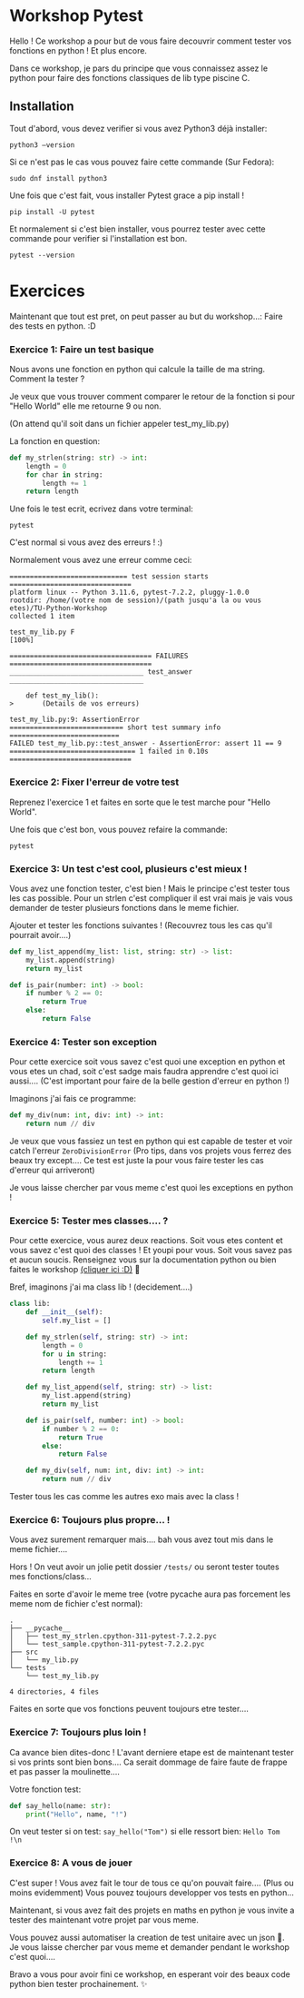 # Workshop Pytest

Hello ! Ce workshop a pour but de vous faire decouvrir comment tester vos fonctions en python ! Et plus encore.

Dans ce workshop, je pars du principe que vous connaissez assez le python pour faire des fonctions classiques de lib type piscine C.

## Installation

Tout d'abord, vous devez verifier si vous avez Python3 déjà installer:

```
python3 —version
```

Si ce n'est pas le cas vous pouvez faire cette commande (Sur Fedora):

```
sudo dnf install python3
```

Une fois que c'est fait, vous installer Pytest grace a pip install !

```
pip install -U pytest
```

Et normalement si c'est bien installer, vous pourrez tester avec cette commande pour verifier si l'installation est bon.

```
pytest --version
```

# Exercices
Maintenant que tout est pret, on peut passer au but du workshop...: Faire des tests en python. :D

### Exercice 1: Faire un test basique
Nous avons une fonction en python qui calcule la taille de ma string. Comment la tester ?

Je veux que vous trouver comment comparer le retour de la fonction si pour "Hello World" elle me retourne 9 ou non.

(On attend qu'il soit dans un fichier appeler test_my_lib.py)

La fonction en question:
```py
def my_strlen(string: str) -> int:
    length = 0
    for char in string:
        length += 1
    return length
```

Une fois le test ecrit, ecrivez dans votre terminal:
```
pytest
```
C'est normal si vous avez des erreurs ! :)

Normalement vous avez une erreur comme ceci:

```
============================= test session starts ==============================
platform linux -- Python 3.11.6, pytest-7.2.2, pluggy-1.0.0
rootdir: /home/(votre nom de session)/(path jusqu'a la ou vous etes)/TU-Python-Workshop
collected 1 item

test_my_lib.py F                                                                                                                                                                                 [100%]

=================================== FAILURES ===================================
_________________________________ test_answer _________________________________

    def test_my_lib():
>       (Details de vos erreurs)

test_my_lib.py:9: AssertionError
============================ short test summary info ===========================
FAILED test_my_lib.py::test_answer - AssertionError: assert 11 == 9
=============================== 1 failed in 0.10s ==============================
```

### Exercice 2: Fixer l'erreur de votre test

Reprenez l'exercice 1 et faites en sorte que le test marche pour "Hello World".

Une fois que c'est bon, vous pouvez refaire la commande:
```
pytest
```

### Exercice 3: Un test c'est cool, plusieurs c'est mieux !

Vous avez une fonction tester, c'est bien ! Mais le principe c'est tester tous les cas possible. Pour un strlen c'est compliquer il est vrai mais je vais vous demander de tester plusieurs fonctions dans le meme fichier.

Ajouter et tester les fonctions suivantes ! (Recouvrez tous les cas qu'il pourrait avoir....)

```py
def my_list_append(my_list: list, string: str) -> list:
    my_list.append(string)
    return my_list

def is_pair(number: int) -> bool:
    if number % 2 == 0:
        return True
    else:
        return False
```

### Exercice 4: Tester son exception
Pour cette exercice soit vous savez c'est quoi une exception en python et vous etes un chad, soit c'est sadge mais faudra apprendre c'est quoi ici aussi.... (C'est important pour faire de la belle gestion d'erreur en python !)

Imaginons j'ai fais ce programme:
```py
def my_div(num: int, div: int) -> int:
    return num // div
```

Je veux que vous fassiez un test en python qui est capable de tester et voir catch l'erreur `ZeroDivisionError` (Pro tips, dans vos projets vous ferrez des beaux try except.... Ce test est juste la pour vous faire tester les cas d'erreur qui arriveront)

Je vous laisse chercher par vous meme c'est quoi les exceptions en python !

### Exercice 5: Tester mes classes.... ?
Pour cette exercice, vous aurez deux reactions. Soit vous etes content et vous savez c'est quoi des classes ! Et youpi pour vous. Soit vous savez pas et aucun soucis. Renseignez vous sur la documentation python ou bien faites le workshop [(cliquer ici :D)](https://github.com/Chasfory/Workshop-Python-Ruby) 👀

Bref, imaginons j'ai ma class lib ! (decidement....)
```py
class lib:
    def __init__(self):
        self.my_list = []

    def my_strlen(self, string: str) -> int:
        length = 0
        for u in string:
            length += 1
        return length

    def my_list_append(self, string: str) -> list:
        my_list.append(string)
        return my_list

    def is_pair(self, number: int) -> bool:
        if number % 2 == 0:
            return True
        else:
            return False

    def my_div(self, num: int, div: int) -> int:
        return num // div
```

Tester tous les cas comme les autres exo mais avec la class !

### Exercice 6: Toujours plus propre... !
Vous avez surement remarquer mais.... bah vous avez tout mis dans le meme fichier....

Hors ! On veut avoir un jolie petit dossier `/tests/` ou seront tester toutes mes fonctions/class...

Faites en sorte d'avoir le meme tree (votre pycache aura pas forcement les meme nom de fichier c'est normal):
```
.
├── __pycache__
│   ├── test_my_strlen.cpython-311-pytest-7.2.2.pyc
│   └── test_sample.cpython-311-pytest-7.2.2.pyc
├── src
│   └── my_lib.py
└── tests
    └── test_my_lib.py

4 directories, 4 files
```

Faites en sorte que vos fonctions peuvent toujours etre tester....

### Exercice 7: Toujours plus loin !

Ca avance bien dites-donc ! L'avant derniere etape est de maintenant tester si vos prints sont bien bons.... Ca serait dommage de faire faute de frappe et pas passer la moulinette....

Votre fonction test:
```py
def say_hello(name: str):
    print("Hello", name, "!")
```

On veut tester si on test: `say_hello("Tom")` si elle ressort bien: `Hello Tom !\n`

### Exercice 8: A vous de jouer

C'est super ! Vous avez fait le tour de tous ce qu'on pouvait faire.... (Plus ou moins evidemment)
Vous pouvez toujours developper vos tests en python...

Maintenant, si vous avez fait des projets en maths en python je vous invite a tester des maintenant votre projet par vous meme.

Vous pouvez aussi automatiser la creation de test unitaire avec un json 👀. Je vous laisse chercher par vous meme et demander pendant le workshop c'est quoi....

Bravo a vous pour avoir fini ce workshop, en esperant voir des beaux code python bien tester prochainement. ✨
